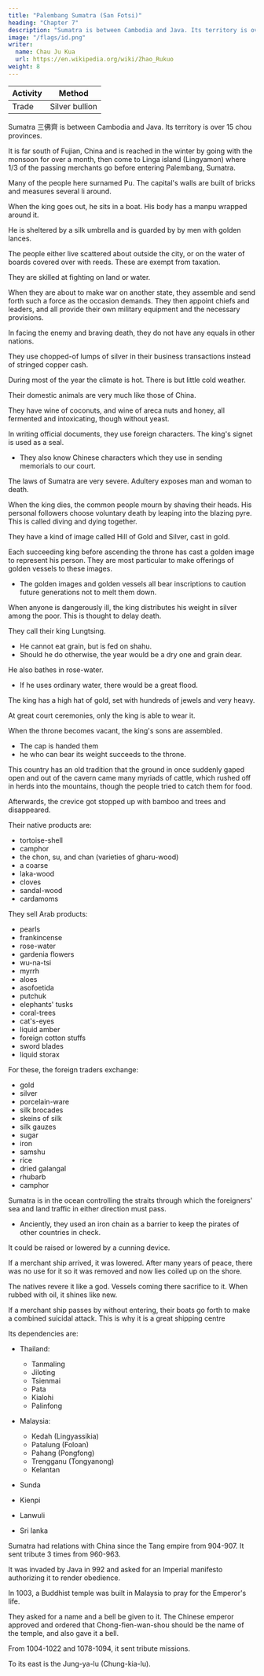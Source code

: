 ```yaml
---
title: "Palembang Sumatra (San Fotsi)"
heading: "Chapter 7"
description: "Sumatra is between Cambodia and Java. Its territory is over 15 provinces."
image: "/flags/id.png"
writer:
  name: Chau Ju Kua
  url: https://en.wikipedia.org/wiki/Zhao_Rukuo
weight: 8
---
```




Activity | Method 
--- | ---
Trade | Silver bullion


Sumatra 三佛齊 is between Cambodia and Java. Its territory is over 15 chou provinces. 

It is far south of Fujian, China and is reached in the winter by going with the monsoon for over a month, then come to Linga island (Lingyamon) where 1/3 of the passing merchants go before entering Palembang, Sumatra. 

Many of the people here surnamed Pu. The capital's walls are built of bricks and measures several li around.

When the king goes out, he sits in a boat. His body has a manpu wrapped around it.  

He is sheltered by a silk umbrella and is guarded by by men with golden lances. 

The people either live scattered about outside the city, or on the water of boards covered over with reeds. These are exempt from taxation. 

They are skilled at fighting on land or water.

When they are about to make war on another state, they assemble and send forth such a force as the occasion demands. They then appoint chiefs and leaders, and all provide their own military equipment and the necessary provisions.

In facing the enemy and braving death, they do not have any equals in other nations. 

They use chopped-of lumps of silver in their business transactions instead of stringed copper cash. 

During most of the year the climate is hot. There is but little cold weather. 

Their domestic animals are very much like those of China.



They have wine of coconuts, and wine of areca nuts and honey, all fermented and intoxicating, though without yeast. 


In writing official documents, they use foreign characters. The king's signet is used as a seal. 
- They also know Chinese characters which they use in sending memorials to our court.


The laws of Sumatra are very severe. Adultery exposes man and woman to death. 

When the king dies, the common people mourn by shaving their heads. His personal followers choose voluntary death by leaping into the blazing pyre. This is called diving and dying together.

They have a kind of image called Hill of Gold and Silver, cast in gold. 

Each succeeding king before ascending the throne has cast a golden image to represent his person. They are most particular to make offerings of golden vessels to these images. 
- The golden images and golden vessels all bear inscriptions to caution future generations not to melt them down. 

When anyone is dangerously ill, the king distributes his weight in silver among the poor. This is thought to delay death. 

They call their king Lungtsing. 
- He cannot eat grain, but is fed on shahu.
- Should he do otherwise, the year would be a dry one and grain dear. 

He also bathes in rose-water. 
- If he uses ordinary water, there would be a great flood.

The king has a high hat of gold, set with hundreds of jewels and very heavy. 

At great court ceremonies, only the king is able to wear it.


When the throne becomes vacant, the king's sons are assembled. 
- The cap is handed them
- he who can bear its weight succeeds to the throne.

This country has an old tradition that the ground in once suddenly gaped open and out of the cavern came many myriads of cattle, which rushed off in herds into the mountains, though the people tried to catch them for food.

Afterwards, the crevice got stopped up with bamboo and trees and disappeared.

Their native products are:
- tortoise-shell
- camphor
- the chon, su, and chan (varieties of gharu-wood)
- a coarse
- laka-wood
- cloves
- sandal-wood
- cardamoms

They sell Arab products: 
- pearls
- frankincense
- rose-water
- gardenia flowers
- wu-na-tsi
- myrrh
- aloes
- asofoetida
- putchuk
- elephants' tusks
- coral-trees
- cat's-eyes
- liquid amber
- foreign cotton stuffs
- sword blades
- liquid storax

For these, the foreign traders exchange:
- gold
- silver
- porcelain-ware
- silk brocades
- skeins of silk
- silk gauzes
- sugar
- iron
- samshu
- rice
- dried galangal
- rhubarb
- camphor

Sumatra is in the ocean controlling the straits through which the foreigners' sea and land traffic in either direction must pass. 
- Anciently, they used an iron chain as a barrier to keep the pirates of other countries in check. 

It could be raised or lowered by a cunning device. 

If a merchant ship arrived, it was lowered. After many years of peace, there was no use for it so it was removed and now lies coiled up on the shore. 

The natives revere it like a god. Vessels coming there sacrifice to it. When rubbed with oil, it shines like new.

If a merchant ship passes by without entering, their boats go forth to make a combined suicidal attack. This is why it is a great shipping centre

Its dependencies are:

- Thailand:
  - Tanmaling  
  - Jiloting
  - Tsienmai 
  - Pata
  - Kialohi
  - Palinfong

- Malaysia:
  - Kedah (Lingyassikia)
  - Patalung (Foloan)
  - Pahang (Pongfong)   
  - Trengganu (Tongyanong)
  - Kelantan

- Sunda
- Kienpi

- Lanwuli
- Sri lanka


Sumatra had relations with China since the Tang empire from 904-907. It sent tribute 3 times from 960-963. 

It was invaded by Java in 992 and asked for an Imperial manifesto authorizing it to render obedience.

In 1003, a Buddhist temple was built in Malaysia to pray for the Emperor's life. 

They asked for a name and a bell be given to it. The Chinese emperor approved and ordered that Chong-fien-wan-shou should be the name of the temple, and also gave it a bell. 


<!-- 5
Crocodiles do not dare pass over it to do mischief.
the reason
5
was lowered.
it
up on the shore. The natives reverence
lies coiled
a Buddha, and vessels coming there
"
be kept up or lowered
of years of peace, during which there has been no use for
been removed and (now)
like
It could
15 Si-lan
 -->

From 1004-1022 and 1078-1094, it sent tribute missions. 


To its east is the Jung-ya-lu (Chung-kia-lu). 

<!-- Notes.

All Chinese writers have identified San-fo-ts'i with Palembang, the north-eastern
coast
of Sumatra. The form San-fo-ts'i appears to have been first used in
the Sung period. The earliest
1)
Chinese form of the name was Shii-li-fo-shi
or
which occurs in
5^lj -f^
5 I-tsin g's writings, in the latter part of the seventh century. In the eighth century Kia Tan uses
the abbreviated form Fo-shi
Shi-li-fo-shi and San-fo-ts'i point to an original Indian
form grI-Bhoja, and Fo-shi and Fo-ts'i (for that form also occurs) to an original Bhoja. The form
(^
(^
tt
^),
^).
Qrl-Bhoja
is the original of Serboza, the name used by the Arabs in the ninth century to
designate the island of Sumatra. See Schlegel, T'oiing-pao, 2* series, II, 122—138, 167—182,
10
329—377 and Gerini, Researches,
San-fo-ts'i
429, 481—483.
was the kingdom of Menang-kabau, the parent country
Malays
of the
in
Sumatra, (dts original limits to the eastern side of the island were the great rivers of Palembang
and Siak, and to the west those of Manjuta and Singkeb). Crawfurd, Hist. Indian Archipel. II,
371. Marsden (Hist. Sumatra, 268 n.) says that before the name Menang-kabau came into use
15 the country (or the capital?) was called Syndo-Cauda. The empire of Menang-kabau extended
at one time over the whole island, and, even in the latter part of the eighteenth century, all the
Sultans of Sumatra derived their authority from its chief. Marsden, op. cit., 267.
In or about 1377 San-fo-ts'i was conquered by the Javanese, and the name disappears
from Chinese works.
20 and Kiu-kiang
(^
We find
J^).
instead Pa-lin-fOng
(gj
^
>1^), P'o-lin-pang
Explanations of the last mentioned
^ ^)
(^
name, have been offered by
Groeneveldt, Notes on the Malay Archipel., 76, and by Schlegel, T'oung-pao, 2d Ser. II,
172; but neither of them is more than a guess, the latter a particularly poor one. See also on the
subject of San-fo-ts'i, Chavannes, Relig. emin., 36, n. 3 and 64, n. 1, and Pelliot, B. E. F. E. 0.
—
IV, 331
348. Gerini, Researches, 628, is of opinion, however, that Pa-lin-fong was probably
25 Berembang in Deli, 3°42' N. lat., and not Palembang. I doubt it.
Chon
in
K'u-fei, from whose work our author has largely drawn, uses the name
a more restricted sense than
what he has
to say of
it:
Chau Ju-kua,
applying
it
San-fo-ts'i
only to a port of that name. Here
«San-fo-ts'i is in the Southern Sea. It is the
is
most important port-of-call
on the sea-routes of the foreigners, from the countries of Sho-p'o (Java) on the east and from the
30 countries of the Ta-shii (Arabs) and Ku-lin (Quilon) on the west; they
way
all
pass through
it
on their
to China.
«The country has no natural products, but the people are
skilled in fighting.
When
they
are about to fight, they cover their bodies with a medicine which prevents swords wounding
them. In fighting on land or on water none surpass'' them in impetuosity of attack; even the
35 Ku-lin people come after them. If some foreign ship, passing this place, should not enter here, an
armed party would certainly come out and kill them to the last.
«This country has great store of rhinoceros, elephants, seed-pearls (?^^ i^) and
It is a custom of this people to make rafts to float on the water and to live
medicinal aromatics.
on them».
For other passages in the Ling-wai-tai-ta bearing on
40
^
The
2)
.
text reads
-h^ 71
2MI
:^ JI If
^
.
San-fo-ts'i, see
supra
p. 23.
M JI ^ ^ ^ >^ ^ PI ll it H #
Some Chinese
scholars, consulted on the
meaning of
this
ambiguous
be mutilated and that it implies that a levy of one third ad
valorem was made on merchandize at Ling-ya-mon (Linga Strait and Island) before merchants
45 were allowed to proceed to San-fo-ts'i. This interpretation seems forced; it appears much more
likely that Ling-ya-mon was a convenient harbour for ships coming from the west and from
may
phrase, think the passage
Chan-ch'ong when sailing for
San-fo-ts'i,
and that many of them stopped there. However, there
is
nothing inconsistent with the facts in the explanation, for Chau Ju-kua tells us that the people
of San-fo-ts'i and of other parts of the Malay Archipelago were great pirates, and it may well be
50 that merchant-junks found
it
to their
advantage
to
put into Ling-ya-mon and pay a toll to escape
worse. In the fifteenth century the people of the island of
Chinese accounts.
Groeneveldt,
Notes, SO.
Linga
still
lived
by piracy, according to1.7
PALE3IBANG.
64
The name Ling-ya-mon has not been found in any other Chinese -vrork of this period, but
in the fifteenth century we meet with the name Lung-ya-mon(^
P^) as that of the Linga
E.
A. S. XXI, 39; Pelliot,
B.
Phillips.
C.
J.
Geo.
Notes,
Groeneveldt,
97;
Strait and Island.
B. E. F. E. 0., IV, 218. The sixteenth century Tung-si-yang-k'au, 9,7 says that junks sailing from
Ch'ang-yau-sti {-M B® |Ifi Pulp Senang, better known as Bam Island. (Gerini, Researches,
815, not Singapore Island, as suggested by Phillips, loc. cit.), on their way to Chan-peii
^
(Djambi, in Sumatra) passed the Lung-ya
Peak
(^|
^"^
seems
LU)- This
to point
5
without
a doubt to some point on Linga. Ling-ya-mon appears to have been a trading depot of the Arabs
in the twelfth century. See infra, Pt. II, Ch. XXIV.
stands for Bu, an abbreviation of Abu fffathers, which precedes so many Arabic 10
3)
Fu
names. The phrase
^ j^ W
ethnographical literature
may
P'ub, occurring here and there in Chinese
«many are surnamed
safely be taken to indicate
Arab
settlements.
Hirth, Die
Hainan, 487, note.
4)
^
The words man
^
or man-jju (^§r
Inscl
(^),
(-^ ^)
(^ |§i), tu-man (^ j^^), ho-man designate
the
Chinese works of the mediaeval period
lean-man.
to
15
) are used in
us by the Malay name of sarung or sarong. These Chinese names are derived
probably through some intermediate form. Takakusu, Eecord of
from Sanskrit fo»i6ai!(i
Buddh. Keligio^n, 12, n. 1; Pelliot, B. E. F. E. 0., Ill, 268, n. 5 and IV, 283 n. 2. See also
garment known
to
—
Crawfurd, Hist. Malay Archipel. I, 208.
5) The greater part of this and the following paragraph are taken from the Ling-wai-
tai-ta, see supra p. 63 n. 1. The Tanka or boat population of Canton are similarly exempted from the
ground-tax. The description here given of the town of San-fo-ts'i might apply to Palembang of
the present day. «The city
is
20
a large one, extending for four or five miles along a fine curve of
Thames at Greenwich. The stream, is, however, much narrowed
by the houses which project into it upon piles, and within these again, there is a row of 'houses 25
built upon great bamboo rafts which are moored by rattan cables to the shore or to piles, and
rise and fall with the tide». A. Wallace, Malay Archipelago, 94 (10* edit.).
6) Conf. what is said in Ch. XIV on Sh6-p'o concerning the drinks of the Javanese. It
is possible that the «wine of flowers» is nipa arrak
which is made with the liquor drawn from
the river, which
is
as wide as the
•
—
the stems of the flowers of the nipa palm.
Sumatra, however,
7)
The
made
is
aWine
of cocoanuts»
usually from the gomuti palm.
is,
of course, toddy, which in 30
Crawfurd, Op.
cit., I,
Sung-shi, 489,12'' quotes this paragraph, but substitutes Sanskrit
398.
(^5)
for «foreign»
(^g:) characters. Either of these two readings may be justified. The Kavi character was used in
the kingdom of Menang-kabau for writing Sanskrit in the seventh century of our era. Lassen,
Indische Altherthumsk. IV, 463. The same authority says (ibid. IV, 472, n. 1) that other Sanskrit 35
inscriptions found in the same country were writteft in various other scripts not traceable to any
system in use in Western India. The P'ing-ch6u-k'o-t'an, 2,8-4, says that San-fo-ts'i had books,
and that the people were able mathematicians. Traders reported that these people could calcu-
sun and moon; the Chinese, they added, were unable to read their
make use of Chinese characters, it seems hardly necessary 40
to remark. Chinese versions of letters from their rulers addressed to the Court of
China were
rendered into Chinese
on arrival of the envoys at Canton or Ts'aan-ch6u, and presented by
them
with the original missives
at Court.
late future eclipses of the
books.
The
San-fo-ts
i
—
—
8)
adultery
9)
people did not
Crawfurd, Op.
is still
The
considered
—
cit.
Ill,
130 remarks that among
among the most heinous
all
the tribes of the Archipelago
offences.
Ling-wai-tai-ta, 2,12* states that the
45
same custom obtained
in
Java
(Sho-p'o), see
infra, p. 80,
n. 10. Conf. also the story told in the Adjaib of the king of India
who became the
lalandjar of his parrot and who had to kill himself when the parrot was killed by
the cat. Van
Lith and Devic, Merveilles de I'Inde, 115.
10) Conf. Lassen, Indische Alterthumsk.
IV, 938.
50
A
similar custom has existed in various parts of India from ancient
times. It was called
tulSdana or «weight gift». It is still observed in Travancore
perhaps elsewhere. Thomas
11)
—
Coryat,
in a letter
from the MogoPs Court at Asmere in 1615, referring
to the
Great MogolI'^
PALE5IBANG.
65
(SeUm'3) birthday, which was celebrated while he was there,
says that «for that day he weighed
himselfe
a paire of golden Scales, which by great chance I saw the
same day (a custome that
be observes most inviolably every yeare) laying so much
gold in the other Scale as countervaileth
the weight of his bodie, and the same he afterward
distributed to the pooro.. Purchas, His
Pilgrimes, IV, 473. See also.Sir Thomas Roe's Embassy,
II, 411 (Hakluyt
m
5
Op.
cit. Ill,
Soc. edit.) )
J
'
810. IV, 273.
and Lassen,
\
12) Lung-ts'ing transcribes probably
some Malay word. The first syllable may stand for
«king», by which some of the princes in the Malay
states were called. Crawfurd, Op. cit.
I, 12. In Sumatra, or more properly in the
Rejang country, the princes were called Pangeran—
10 but this may not always have been the case. Marsden, History of Sumatra, I,
387.
Sung-shi, 4M,i2says that the style or mode of address to
the king of San-fo-ts'i
was «Chan-pei» (
or «Djambi». Djambi was a town which, after the Javanese conquest
Amng
(^)
^)
ig
became the capital of eastern Sumatra. It was, however, an important place already in
the eleventh century, for in 1079 and in 1088 it sent a tribute
mission to the Court of China. See
J5 infra, p. 66, n. 18. It may be that the name Chan-pei came to be used as equivalent to San-fo-ts"i,
and that the Sultan was usually spoken of as «the Djambi Rajan.
in 1377,
Malay sagu, the term used among all the western tribes of the Archipelago
palm and the farina extracted from it. Crawfurd, History, I, 387, and infra, p. 84.
14) This tradition may be in some way connected with what we are told of the native
^0 etymology of the name Menang-kabau. Marsden (Hist! Sumatra, 266) says it is derived from
menang «to win» and carhow «a bufFalo»; «from the story, which carries a very fabulous air, of
a famous engagement on that spot, between the buffalos and tigers; in which the former are
13) Sha-hu, in
for the sago
reported to have acquired a complete victory». See also Marre, Histoire des Rois de Pasey, 103.
125—12, and Gerini, Researches, 641.
25
15)
16)
On these various products,
The earliest date assigned
Malay Peninsula
see infra, Pt.
II.
for the first invasion or migration of the
the middle of the twelfth century
is
et seqq.) is inclined to think
it
was even
— 1160, and Crawfurd
Sumatrans
to the
(History, II,
373
later.
(1) P'6ng-f6ng is generally identified with Pahang on the E. coast of the Malay Peninsula.
30 Bretschneider, Chin. Rev. IV, 387; Pelliot, B. E. F. E. 0. IV, 344, n. 4. Gerini, J. R. A. S.
1905, 499 and Researches, 599, without attempting to identify it, thinks it must be looked for on
the N. coast of Sumatra, where he locates most of the dependencies of San-fo-ts'i. The localities
which he mentions as the probable equivalents of the Chinese names, have, at all events, names
which resemble them in sound. Some of his identifications appear correct, some possible, two
Sin-t'o and Si-lan.
?5 quite impossible
(2) X6ng-ya-n6ng, identified with Trengganu or Tringgano on the Malay Peninsula. It is
mentioned at the end of the fourteenth century as a dependency of the Majapahit empire. Phillips,
J. C. B. R. A. S.<XXI, 40. Pelliot, Op. sup. cit. IV, 344, n. 6. Gerini, J. R. A. S. 1905, 498
and Researches, 626, is sceptical as to this identification; he thinks Tong-ya-nong looks more like
40 Trieng-gading on the N. Coast of Sumatra, a little to the N. of Samalangan, See also Schlegel,
—
T'oung-pao, 23 Ser.
132.
II,
Ling-ya-ssi-kia, is identified with Lengka-suka of the Majapahit empire, the original
(3)
capital of
Kedah, near Eedah Peak (Giinong Jerai), on the
cit. IV, 345, 405—408. Gerini, J. R. A.
Pelliot, Op. sup.
45 825. See
coast of the
Malay
Peninsula..
498 and Researches,,
infra, p. 68.
(4)
Ki-lan-tan
is
the Kalenten of the Majapahit empire, Kalantan on the Malay Peninsula.
The Tung-si-yang-k"au,
Ta-ni
W.
S. 1905, 495.
(-^
9)3
i. e.,
9,6
says Ki-lan-tan was the
name
of the (country at the)
Patani) river. Gerini, Researches, 626, reading the Chinese
mouth
name
of the
incor-
rectly Kia-ki-lan-tan, suggests a place called Gigieng in North Sumatra.
50
(5)
Fo-lo-an, Beranang on the Langat river,
W.
coast of
Malay Peninsula. See
infra p. 69.
has not yet been satisfactorily identified. Gerini, Researches, 627, says it was
on a small stream, a little to the south-west of the present Jambi town in
Jelatang
yery likely
I°42'5 lat. See also Schlegel, T'oung-pao, 24 ser. II, 134.
(6) Ji-lo-t'ing
566
I,?
PALEMBAXG.
remains doubtful. Schlegel, op. sup.
(7) Ts'i6n-inai
cit.,
135 thought
it
was Djambi, but
name we know was transcribed Chan-pei. Gerini, Researches, 627 takes this name to
represent Semawi or Semawei, vulgo Semoy on the bight of that name, into which debouches the
that
Pasei river, North Sumatra.
Pa-t'a
(8)
Schlegel
(loc.
may
possibly he the
Gerini,
cit).
op.
cit.,
country of the Batta in N. Sumatra, as suggested by
the Pirada of de
627, thinks it, Pedada or Pidada
5
—
Barros between Samalangan and Pasangan, North Sumatra.
Tan-ma-ling was probably a
(9)
about the mouth of the
district
Kwantan
river in Pahang,
on the E. coast of the Malay Peninsula. See
infra, Ch. VIII n. 1.
passage (supra Ch. IV p. 62) our author says that Ch6n-la (Kam- 10
boja) confined to the S. on Kia-lo-hi; it would appear therefore that it should be sought for in the
Malay Peninsula, south of T8ng-liu-mei which was the southernmost dependency of Chon-la, and
which is placed, with some degree of probability, in Ligor on the E. coast of the Malay Peninsula.
(10) Kia-lo-hi. In a previous
See supra Ch. V p. 57. Whether
Sui-shu and the Kia-lo-sh6-fu
(3,12»)
and Ko-lo-fu-sha-lo
Kia-lo-hi
^
(^
(^ ^ ^) of the
(^ ^ ^ ^)
was the same as the Kia-lo-sh5
^ -^ %)'
(^
^)
Ko-lo-sho-fon
am
°^ ^^^ T'ang-shu, 222'', I
15
not prepared to say.
'M ^j^
Pelliot (op. cit. IV, 360 'n.) says that all these forms point to a Sanskrit foi-m Kalasapura,
and that a city of that name seems to have existed in Indo-China or the Malay Peninsula, but
where is not known. Gerini (Asiat. Quai-t. 3^ ser. XIII, 133) identifies Ko-lo-fu-sha-lo with
(in his Eesearches, 627) he seems inclined to locate Kia- 20
on the, E. coast of Sumatra or on some neighbouring island. He admits that the name is a
very puzzling one. Schlegel (T'oung-pao, 2^ ser. II, 136) says Kia-lo-hi was contiguous with the
Koli hadara, the present Kalantan, and
lo-hi
present Cape Camboja.
(11) Pa-lin-fong
Palembang,. see supra, p. 63, n.
is
1.
our author in another passage, transcribes the
(12) Sin-t'o, or, as
portion of th6 island of Java, or possibly only a small part of
infra Chs. XI and XV, from which
Sin-t'o to be Barbosa's Zunda^kingdom,
district.
It
either conclusion seems possible.
W.
S.
it
name
Sun-t'a,'is the western
Gerini, Eesearches, 628, takes
Sumatra, corresponding to the present Indrapura
cannot be believed that Sin-t'o was used by
Chau Ju-kua
to designate
any other
30
country than that lying in Java near the Straits of Sunda.
(13)
Kien-pi
Kampar on
is
Chau Ju-kua's
that in
25
on the Straits of Sunda. See
the E. coast of Sumatra. See infra, Ch. XII, from which
it
appears
had become independent of San-fo-ts'i. Gerini, Eesearches, 628,
may be meant.
Lan-wu-li, the Eamni of Arab mediaeval travellers, the Lamori of Marco Polo.
time
it
thinks some district on the west coast of the Malay Peninsula
(14)
It
was the N. part of the
W.
form Silam
of Ceylon. See infra Ch. XIII, p. 73,
San-fo-ts'i,
but that
it is
The
where
not only that Ceylon sends a yearly tribute to
third year (962) in the 3^ and
12tii
961 people from San-fo-ts'i came
«In the 9ti
by name
San-fo-ts'i,
Again in the
to the Chinese Court.
it is said,
also tributary of San-fo-ts'i. See Sung-shi, 489,ii
Ling-wai-tai-ta, 2,ia says:
Sung, 960) the king of
— shortened from Sihalam (Pali Singhala);- the island
ruled by Nan-p'i (Malabar). In the latter half of the eleventh century the
Coromandel coast (Chu-lien) was
17)
35
coast of Sumatra. See infra, Ch= XIII.
(15) Si-lan, the Singalese
moon
of the
first
and supra,
Li
Li-lih
(^4^
5ti» moon of the second
year kien-lung (961), and also in the
moons». The Annals of the Sung (Sung-shi, 1,9-is) state that in
to
Court and offered presents. The following year two
Mj) — perhaps
j^
of the Sung-shi (489,is)
we read
official
in the
7tii
tribute;
name
45'
a Chinese resident of the country. In another passage
of a mission from San-fo-ts'i in 983
things a rock-crystal image of the Buddha. See also
18)
40
Hi-li-ta-hia-li-tan (Hilita Sultan?) presented tribute
missions appear to have come to the Chinese Court, one under a person bearing the Chinese
of
p. 59.
year kien-lung (of the
which presented among other
Groene veldt.
Notes, 64. 67.
The Ling-wai-tai-ta, loc. cit., says «In the second year yuan-fong of Chon-tsung (1079)
moon a mission from the kingdom of Chan-pei (^ Kj, Djambi) came to Court with 50
and again this country sent tribute in the year 1088».
19) Jung-ya-lu
In another passage
was
to the east of Sin-t'o,
(infra,
p.
the dependency of San-fo-ts'i in Western Java.
84) our author tells us that Jung-ya-lu
was the same as Ta-panI> 

(Tuban) and that
it was to the W. of «Great Sh6-p'o» and of Su-ki-tan,
CentralJava. Crawfurd,
297, says that in the twelfth century mention is made of a state of Janggolo in the
present district of Surabaya in eastern Java.
History,
ir,
Gerini, Kesearches, 451, 812, would place Jung-ya-lu
in western or southern Sumatra.
8.

-->
